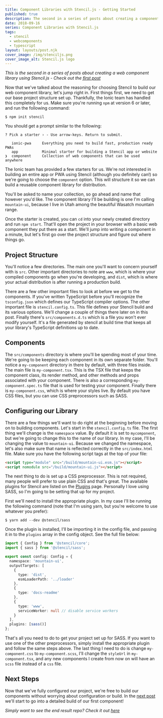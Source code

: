 ```yaml
---
title: Component Libraries with Stencil.js - Getting Started
published: true
description: The second in a series of posts about creating a component library using Stencil.js
date: 2018-09-16
series: Component Libraries with Stencil.js
tags:
  - stencil
  - webcomponents
  - typescript
layout: layouts/post.njk
cover_image: /img/stenciljs.png
cover_image_alt: Stencil.js logo
---
```


_This is the second in a series of posts about creating a web component library using Stencil.js - Check out the [first post](/posts/about-stencil)_

Now that we've talked about the reasoning for choosing Stencil to build our web component library, let's jump right in. First things first, we need to get our base project structure set up. Thankfully, the Ionic team has handled this completely for us. Make sure you're running `npm` at version 6 or later, and run the following command:

```shell
$ npm init stencil
```

You should get a prompt similar to the following:

```shell
? Pick a starter › - Use arrow-keys. Return to submit.

   ionic-pwa     Everything you need to build fast, production ready PWAs
   app           Minimal starter for building a Stencil app or website
❯  component     Collection of web components that can be used anywhere
```

The Ionic team has provided a few starters for us. We're not interested in building an entire app or PWA using Stencil (although you definitely can!) so we're going to choose the `component` option. This will structure it so we can build a reusable component library for distribution.

You'll be asked to name your collection, so go ahead and name that however you'd like. The component library I'll be building is one I'm calling `mountain-ui`, because I live in Utah among the beautiful Wasatch mountain range.

Once the starter is created, you can `cd` into your newly created directory and run `npm start`. That'll open the project in your browser with a basic web component they put there as a start. We'll jump into writing a component in a minute, but let's first go over the project structure and figure out where things go.

## Project Structure

You'll notice a few directories. The main one you'll want to concern yourself with is `src`. Other important directories to note are `www`, which is where your compiled components go when you're developing, and `dist`, which is where your actual distribution is after running a production build.

There are a few other important files to look at before we get to the components. If you've written TypeScript before you'll recognize the `tsconfig.json` which defines our TypeScript compiler options. The other important file is `stencil.config.ts`. This file defines your Stencil build and its various options. We'll change a couple of things there later on in this post. Finally there's `src/components.d.ts` which is a file you won't ever modify yourself. It's a file generated by stencil at build time that keeps all your library's TypeScript definitions up to date.

## Components

The `src/components` directory is where you'll be spending most of your time. We're going to be keeping each component in its own separate folder. You'll notice a `my-component` directory in there by default, with three files inside. The main file is `my-component.tsx`. This is the TSX file that keeps the component class, its render method, and other methods and props associated with your component. There is also a corresponding `my-component.spec.ts` file that is used for testing your component. Finally there is `my-component.css`, which is where your styles live. By default you have CSS files, but you can use CSS preprocessors such as SASS.

## Configuring our Library

There are a few things we'll want to do right at the beginning before moving on to building components. Let's start in the `stencil.config.ts` file. The first thing we'll change is the `namespace` value. By default it is set to `mycomponent`, but we're going to change this to the name of our library. In my case, I'll be changing the value to `mountain-ui`. Because we changed the namespace, let's also make sure that name is reflected correctly in the `src/index.html` file. Make sure you have the following script tags at the top of your file:

```html
<script type="module" src="/build/mountain-ui.esm.js"></script>
<script nomodule src="/build/mountain-ui.js"></script>
```

The next thing to do is set up a CSS preprocessor. This is not required, many people will prefer to use plain CSS and that's great. The available plugins for Stencil are listed on the [Plugins](https://stenciljs.com/docs/plugins) page. Personally I love using SASS, so I'm going to be setting that up for my project.

First we'll need to install the appropriate plugin. In my case I'll be running the following command (note that I'm using yarn, but you're welcome to use whatever you prefer):

```shell
$ yarn add --dev @stencil/sass
```

Once the plugin is installed, I'll be importing it in the config file, and passing it in to the `plugins` array in the config object. See the full file below:

```typescript
import { Config } from '@stencil/core';
import { sass } from '@stencil/sass';

export const config: Config = {
  namespace: 'mountain-ui',
  outputTargets: [
    {
      type: 'dist',
      esmLoaderPath: '../loader'
    },
    {
      type: 'docs-readme'
    },
    {
      type: 'www',
      serviceWorker: null // disable service workers
    }
  ],
  plugins: [sass()]
};
```

That's all you need to do to get your project set up for SASS. If you want to use one of the other preprocessors, simply install the appropriate plugin and follow the same steps above. The last thing I need to do is change `my-component.css` to `my-component.scss`, I'll change the `styleUrl` in `my-component.tsx`, and any new components I create from now on will have an `scss` file instead of a `css` file.

## Next Steps

Now that we've fully configured our project, we're free to build our components without worrying about configuration or build. In the [next post](/posts/first-stencil-component) we'll start to go into a detailed build of our first component!

_Simply want to see the end result repo? Check it out [here](https://github.com/johnbwoodruff/mountain-ui)_
